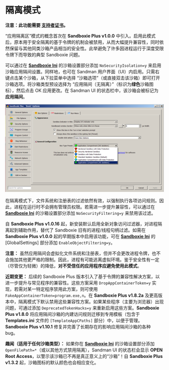 # 隔离模式

**注意：此功能需要 [支持者证书](https://sandboxie-plus.com/supporter-certificate/)。**

“应用隔离区”模式的概念首次在 **Sandboxie Plus v1.0.0** 中引入。启用此模式后，原本用于安全隔离的基于令牌的机制会被禁用，从而大幅提升兼容性，同时依然保留与其他同类沙箱产品相当的安全性。此举避免了许多因进程运行于深度受限令牌下而导致的典型 Sandboxie 问题。

可以通过在 **[Sandboxie Ini](../Content/SandboxieIni.md)** 的沙箱设置部分添加 `NoSecurityIsolation=y` 来启用沙箱应用隔间设置。同样地，也可在 Sandman 用户界面（UI）内启用。只需右键点击某个沙箱，从下拉菜单中选择 “沙箱选项”（或直接双击该沙箱）即可打开沙箱选项。将沙箱类型预设选择为 “应用隔间（无隔离）”（标识为**绿色**沙箱图标），然后点击 OK 应用更改。在 Sandman UI 的状态栏中，该沙箱会被标记为 **应用隔间**。

![](../Media/Box_CompartmentMode.png)

在隔离模式下，文件系统和注册表的过滤依然有效，以强制执行各项访问规则。因此，进程在运行时不会拥有管理员权限。若需进一步提升兼容性，可以通过在 **[Sandboxie Ini](../Content/SandboxieIni.md)** 的沙箱设置部分添加 `NoSecurityFiltering=y` 来禁用该过滤。

自 **Sandboxie Plus v1.0.16** 起，新安装默认启用全新对象访问过滤器，对进程隔离起到辅助作用，替代了 Sandboxie 旧有的进程/线程句柄过滤。如需在 **Sandboxie Plus v1.0.0** 起的早期版本中启用该功能，可在 **[Sandboxie Ini](../Content/SandboxieIni.md)** 的 [GlobalSettings] 部分添加 `EnableObjectFiltering=y`。

**注意：** 虽然应用隔间会虚拟化文件系统和注册表，但并不会更改进程令牌，也不会施加其他更严格的限制。因此，进程有可能逃离虚拟环境。鉴于安全性有一定（尽管仅为轻微）的降低，**对不受信任的应用程序应避免使用此模式**。

**近期变更：** 后续的 Sandboxie Plus 版本引入了基于令牌的兼容性解决方案，以进一步提升与常见程序的兼容性。这些方案采用 `DropAppContainerToken=y` 实现，若需对某一特定程序禁用此方案，则可使用 `FakeAppContainerToken=program.exe,n`。在 **Sandboxie Plus v1.8.2a** 及更高版本中，隔离模式下默认禁用这些兼容性方案。如果某些程序（主要为浏览器）出现问题，可通过添加 `DeprecatedTokenHacks=y` 来重新启用这些方案。**Sandboxie Plus v1.8.0** 将应用隔间沙箱的内建访问规则迁移到专用模板（包含于 **Templates.ini** 文件的 `[TemplateAppCPaths]` 部分）中，以便于管理。**Sandboxie Plus v1.10.1** 修复并完善了长期存在的影响应用隔间沙箱的各种 bug。

**趣闻（适用于任何沙箱类型）：** 如果你在 **[Sandboxie Ini](../Content/SandboxieIni.md)** 的沙箱设置部分添加 `OpenFilePath=*`（或以其他方式禁用隔离），Sandman UI 的状态栏会显示 **OPEN Root Access**，以警示该沙箱已不再是真正意义上的“沙箱”！自 **Sandboxie Plus v1.3.2** 起，沙箱图标的默认颜色也会相应变化。
